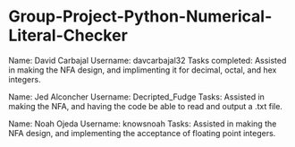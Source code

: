 # Group-Project-Python-Numerical-Literal-Checker

Name: David Carbajal
Username: davcarbajal32
Tasks completed: Assisted in making the NFA design, and implimenting it for decimal, octal, and hex integers. 

Name: Jed Alconcher
Username: Decripted_Fudge
Tasks: Assisted in making the NFA, and having the code be able to read and output a .txt file.

Name: Noah Ojeda
Username: knowsnoah
Tasks: Assisted in making the NFA design, and implementing the acceptance of floating point integers. 
